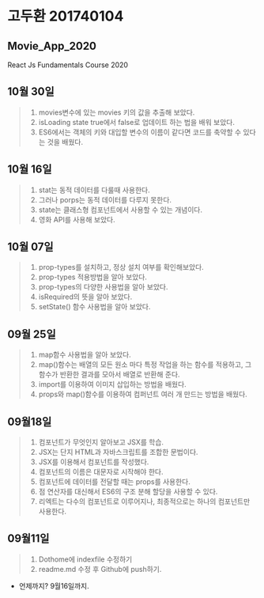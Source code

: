 # 고두환 201740104
## Movie_App_2020

React Js Fundamentals Course 2020

## 10월 30일
>1. movies변수에 있는 movies 키의 값을 추출해 보았다.
>2. isLoading state true에서 false로 업데이트 하는 법을 배워 보았다.
>3. ES6에서는 객체의 키와 대입할 변수의 이름이 같다면 코드를 축약할 수 있다는 것을 배웠다.

## 10월 16일
>1. stat는 동적 데이터를 다룰때 사용한다.
>2. 그러나 porps는 동적 데이터를 다루지 못한다.
>3. state는 클래스형 컴포넌트에서 사용할 수 있는 개념이다. 
>4. 영화 API를 사용해 보았다.


## 10월 07일
>1. prop-types를 설치하고, 정상 설치 여부를 확인해보았다.
>2. prop-types 적용방법을 알아 보았다.
>3. prop-types의 다양한 사용법을 알아 보았다.
>4. isRequired의 뜻을 알아 보았다.
>5. setState() 함수 사용법을 알아 보았다.


## 09월 25일
>1. map함수 사용법을 알아 보았다.
>2. map()함수는 배열의 모든 원소 마다 특정 작업을 하는 함수를 적용하고, 그 함수가 반환한 결과를 모아서 배열로 반환해 준다.
>3. import를 이용하여 이미지 삽입하는 방법을 배웠다.
>4. props와 map()함수를 이용하여 컴퍼넌트 여러 개 만드는 방법을 배웠다.

## 09월18일
>1. 컴포넌트가 무엇인지 알아보고 JSX를 학습.
>2. JSX는 단지 HTML과 자바스크립트를 조합한 문법이다.
>3. JSX를 이용해서 컴포넌트를 작성했다.
>4. 컴포넌트의 이름은 대문자로 시작해야 한다.
>5. 컴포넌트에 데이터를 전달할 때는 props를 사용한다.
>6. 점 연산자를 대신해서 ES6의 구조 분해 할당을 사용할 수 있다.
>7. 리엑트는 다수의 컴포넌트로 이루어지나, 최종적으로는 하나의 컴포넌트만 사용한다.

## 09월11일
>1. Dothome에 indexfile
수정하기
>2. readme.md 수정 후 Github에 push하기.
* 언제까지? 9월16일까지.
